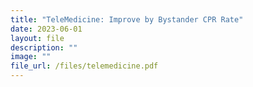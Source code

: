 ```yaml
---
title: "TeleMedicine: Improve by Bystander CPR Rate"
date: 2023-06-01
layout: file
description: ""
image: ""
file_url: /files/telemedicine.pdf
---
```

